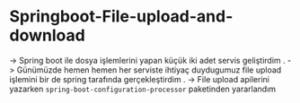 # Springboot-File-upload-and-download

-> Spring boot ile dosya işlemlerini yapan küçük iki adet servis geliştirdim .
-> Günümüzde hemen hemen her serviste ihtiyaç duydugumuz file upload işlemini bir de spring tarafında gerçekleştirdim .
-> File upload apilerini yazarken `spring-boot-configuration-processor` paketinden yararlandım 
